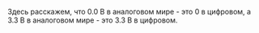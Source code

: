 Здесь расскажем, что 0.0 В в аналоговом мире - это 0 в цифровом, а 3.3 В в аналоговом мире - это 3.3 В в цифровом.